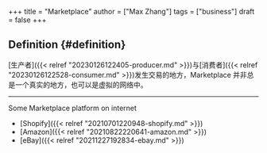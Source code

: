 +++
title = "Marketplace"
author = ["Max Zhang"]
tags = ["business"]
draft = false
+++

## Definition {#definition}

[生产者]({{< relref "20230126122405-producer.md" >}})与[消费者]({{< relref "20230126122528-consumer.md" >}})发生交易的地方，Marketplace 并非总是一个真实的地方，也可以是虚拟的网络中。

---

Some Marketplace platform on internet

-   [Shopify]({{< relref "20210701220948-shopify.md" >}})
-   [Amazon]({{< relref "20210822220641-amazon.md" >}})
-   [eBay]({{< relref "20211227192834-ebay.md" >}})

